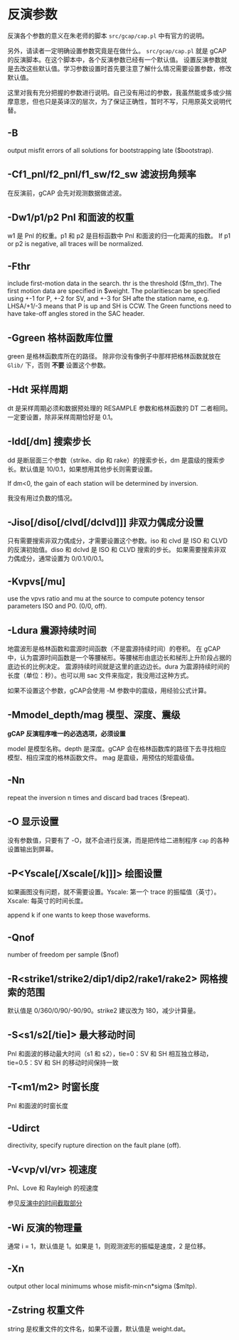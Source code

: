 # 反演参数

反演各个参数的意义在朱老师的脚本 `src/gcap/cap.pl` 中有官方的说明。

另外，请读者一定明确设置参数究竟是在做什么。
`src/gcap/cap.pl` 就是 gCAP 的反演脚本。在这个脚本中，各个反演参数已经有一个默认值。
设置反演参数就是去改这些默认值。学习参数设置时首先要注意了解什么情况需要设置参数，修改默认值。

这里对我有充分把握的参数进行说明。自己没有用过的参数，我虽然能或多或少揣摩意思，但也只是英译汉的层次，为了保证正确性，暂时不写，只用原英文说明代替。

## -B

output misfit errors of all solutions for bootstrapping late ($bootstrap).

## -Cf1_pnl/f2_pnl/f1_sw/f2_sw 滤波拐角频率

在反演前，gCAP 会先对观测数据做滤波。

## -Dw1/p1/p2 Pnl 和面波的权重

w1 是 Pnl 的权重。p1 和 p2 是目标函数中 Pnl 和面波的归一化距离的指数。 If p1 or p2 is negative, all traces will be normalized.

## -Fthr

include first-motion data in the search. thr is the threshold ($fm_thr).
The first motion data are specified in $weight.
The polaritiescan be specified using +-1 for P, +-2 for SV, and +-3 for SH afte the station name, e.g. LHSA/+1/-3 means that P is up and SH is CCW.
The Green functions need to have take-off angles stored in the SAC header.

## -Ggreen 格林函数库位置

green 是格林函数库所在的路径。
除非你没有像例子中那样把格林函数就放在 `Glib/` 下，否则 **不要** 设置这个参数。

## -Hdt 采样周期

dt 是采样周期必须和数据预处理的 RESAMPLE 参数和格林函数的 DT 二者相同。一定要设置，除非采样周期恰好是 0.1。

## -Idd[/dm] 搜索步长

dd 是断层面三个参数（strike、dip 和 rake）的搜索步长，dm 是震级的搜索步长。默认值是 10/0.1，如果想用其他步长则需要设置。

If dm<0, the gain of each station will be determined by inversion.

我没有用过负数的情况。

## -Jiso[/diso[/clvd[/dclvd]]] 非双力偶成分设置

只有需要搜索非双力偶成分，才需要设置这个参数。iso 和 clvd 是 ISO 和 CLVD 的反演初始值。diso 和 dclvd 是 ISO 和 CLVD 搜索的步长。
如果需要搜索非双力偶成分，通常设置为 0/0.1/0/0.1。

## -Kvpvs[/mu]

use the vpvs ratio and mu at the source to compute potency tensor parameters ISO and P0. (0/0, off).

## -Ldura 震源持续时间

地震波形是格林函数和震源时间函数（不是震源持续时间）的卷积。
在 gCAP 中，认为震源时间函数是一个等腰梯形。等腰梯形由底边长和梯形上升阶段占据的底边长的比例决定。
震源持续时间就是这里的底边边长。dura 为震源持续时间的长度（单位：秒）。也可以用 sac 文件来指定，我没用过这种方式。

如果不设置这个参数，gCAP会使用 -M 参数中的震级，用经验公式计算。

## -Mmodel_depth/mag 模型、深度、震级

**gCAP 反演程序唯一的必选选项，必须设置**

model 是模型名称。depth 是深度。gCAP 会在格林函数库的路径下去寻找相应模型、相应深度的格林函数文件。
mag 是震级，用预估的矩震级值。

## -Nn

repeat the inversion n times and discard bad traces ($repeat).

## -O 显示设置

没有参数值，只要有了 -O，就不会进行反演，而是把传给二进制程序 `cap` 的各种设置输出到屏幕。

## -P<Yscale[/Xscale[/k]]]> 绘图设置

如果画图没有问题，就不需要设置。Yscale: 第一个 trace 的振幅值（英寸）。Xscale: 每英寸的时间长度。

append k if one wants to keep those waveforms.

## -Qnof

number of freedom per sample ($nof)

## -R<strike1/strike2/dip1/dip2/rake1/rake2> 网格搜索的范围

默认值是 0/360/0/90/-90/90。strike2 建议改为 180，减少计算量。

## -S<s1/s2[/tie]> 最大移动时间

Pnl 和面波的移动最大时间（s1 和 s2），tie=0：SV 和 SH 相互独立移动，tie=0.5：SV 和 SH 的移动时间保持一致

## -T<m1/m2> 时窗长度

Pnl 和面波的时窗长度

## -Udirct

directivity, specify rupture direction on the fault plane (off).

## -V<vp/vl/vr> 视速度

Pnl、Love 和 Rayleigh 的视速度

参见[反演中的时间截取部分](/procedures/inversion/#_5)

## -Wi 反演的物理量

通常 i = 1，默认值是 1。如果是 1，则观测波形的振幅是速度，2 是位移。

## -Xn

output other local minimums whose misfit-min<n*sigma ($mltp).

## -Zstring 权重文件

string 是权重文件的文件名，如果不设置，默认值是 weight.dat。
